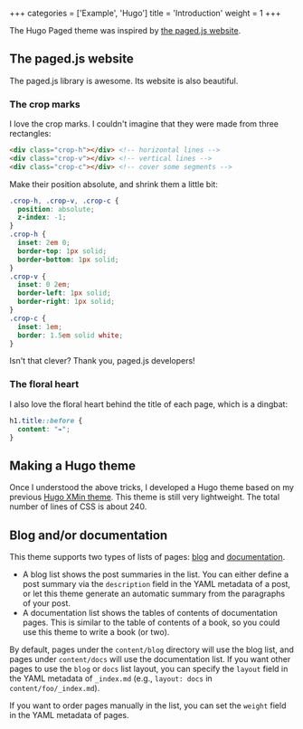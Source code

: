 +++
categories = ['Example', 'Hugo']
title = 'Introduction'
weight = 1
+++

The Hugo Paged theme was inspired by [the paged.js website](https://pagedjs.org).

## The paged.js website

The paged.js library is awesome. Its website is also beautiful.

### The crop marks

I love the crop marks. I couldn't imagine that they were made from three rectangles:

```html
<div class="crop-h"></div> <!-- horizontal lines -->
<div class="crop-v"></div> <!-- vertical lines -->
<div class="crop-c"></div> <!-- cover some segments -->
```

Make their position absolute, and shrink them a little bit:

```css
.crop-h, .crop-v, .crop-c {
  position: absolute;
  z-index: -1;
}
.crop-h {
  inset: 2em 0;
  border-top: 1px solid;
  border-bottom: 1px solid;
}
.crop-v {
  inset: 0 2em;
  border-left: 1px solid;
  border-right: 1px solid;
}
.crop-c {
  inset: 1em;
  border: 1.5em solid white;
}
```

Isn't that clever? Thank you, paged.js developers!

### The floral heart

I also love the floral heart behind the title of each page, which is a dingbat:

```css
h1.title::before {
  content: "❧";
}
```

## Making a Hugo theme

Once I understood the above tricks, I developed a Hugo theme based on my previous [Hugo XMin theme](https://github.com/yihui/hugo-xmin). This theme is still very lightweight. The total number of lines of CSS is about 240.

## Blog and/or documentation

This theme supports two types of lists of pages: [blog](/blog/) and [documentation](/docs/).

- A blog list shows the post summaries in the list. You can either define a post summary via the `description` field in the YAML metadata of a post, or let this theme generate an automatic summary from the paragraphs of your post.
- A documentation list shows the tables of contents of documentation pages. This is similar to the table of contents of a book, so you could use this theme to write a book (or two).

By default, pages under the `content/blog` directory will use the blog list, and pages under `content/docs` will use the documentation list. If you want other pages to use the `blog` or `docs` list layout, you can specify the `layout` field in the YAML metadata of `_index.md` (e.g., `layout: docs` in `content/foo/_index.md`).

If you want to order pages manually in the list, you can set the `weight` field in the YAML metadata of pages.
